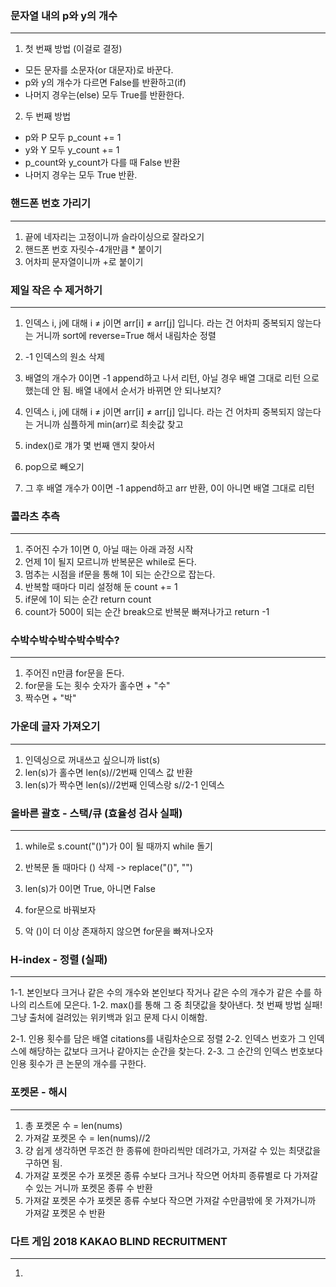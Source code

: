 ### 문자열 내의 p와 y의 개수
---
1. 첫 번째 방법 (이걸로 결정)
- 모든 문자를 소문자(or 대문자)로 바꾼다.
- p와 y의 개수가 다르면 False를 반환하고(if)
- 나머지 경우는(else) 모두 True를 반환한다.

2. 두 번째 방법
- p와 P 모두 p_count += 1
- y와 Y 모두 y_count += 1
- p_count와 y_count가 다를 때 False 반환
- 나머지 경우는 모두 True 반환.


### 핸드폰 번호 가리기
---
1. 끝에 네자리는 고정이니까 슬라이싱으로 잘라오기
2. 핸드폰 번호 자릿수-4개만큼 * 붙이기
3. 어차피 문자열이니까 +로 붙이기

### 제일 작은 수 제거하기
---
1. 인덱스 i, j에 대해 i ≠ j이면 arr[i] ≠ arr[j] 입니다. 라는 건 어차피 중복되지 않는다는 거니까 sort에 reverse=True 해서 내림차순 정렬
2. -1 인덱스의 원소 삭제
3. 배열의 개수가 0이면 -1 append하고 나서 리턴, 아닐 경우 배열 그대로 리턴
으로 했는데 안 됨. 배열 내에서 순서가 바뀌면 안 되나보지?

1. 인덱스 i, j에 대해 i ≠ j이면 arr[i] ≠ arr[j] 입니다. 라는 건 어차피 중복되지 않는다는 거니까 심플하게 min(arr)로 최솟값 찾고
2. index()로 걔가 몇 번째 앤지 찾아서
3. pop으로 빼오기
4. 그 후 배열 개수가 0이면 -1 append하고 arr 반환, 0이 아니면 배열 그대로 리턴

### 콜라츠 추측
---
1. 주어진 수가 1이면 0, 아닐 때는 아래 과정 시작
2. 언제 1이 될지 모르니까 반복문은 while로 돈다.
3. 멈추는 시점을 if문을 통해 1이 되는 순간으로 잡는다.
4. 반복할 때마다 미리 설정해 둔 count += 1
5. if문에 1이 되는 순간 return count
6. count가 500이 되는 순간 break으로 반복문 빠져나가고 return -1

### 수박수박수박수박수박수?
---
1. 주어진 n만큼 for문을 돈다.
2. for문을 도는 횟수 숫자가 홀수면 + "수"
3. 짝수면 + "박"

### 가운데 글자 가져오기
---
1. 인덱싱으로 꺼내쓰고 싶으니까 list(s)
2. len(s)가 홀수면 len(s)//2번째 인덱스 값 반환
3. len(s)가 짝수면 len(s)//2번째 인덱스랑 s//2-1 인덱스

### 올바른 괄호 - 스택/큐 (효율성 검사 실패)
---
1. while로 s.count("()")가 0이 될 때까지 while 돌기
2. 반복문 돌 때마다 () 삭제 -> replace("()", "")
3. len(s)가 0이면 True, 아니면 False

1. for문으로 바꿔보자

2. 악 ()이 더 이상 존재하지 않으면 for문을 빠져나오자

### H-index - 정렬 (실패)
---
1-1. 본인보다 크거나 같은 수의 개수와 본인보다 작거나 같은 수의 개수가 같은 수를 하나의 리스트에 모은다.
1-2. max()를 통해 그 중 최댓값을 찾아낸다.
첫 번째 방법 실패! 그냥 출처에 걸려있는 위키백과 읽고 문제 다시 이해함.

2-1. 인용 횟수를 담은 배열 citations를 내림차순으로 정렬
2-2. 인덱스 번호가 그 인덱스에 해당하는 값보다 크거나 같아지는 순간을 찾는다.
2-3. 그 순간의 인덱스 번호보다 인용 횟수가 큰 논문의 개수를 구한다.


### 포켓몬 - 해시 
---
1. 총 포켓몬 수 = len(nums)
2. 가져갈 포켓몬 수 = len(nums)//2
3. 걍 쉽게 생각하면 무조건 한 종류에 한마리씩만 데려가고, 가져갈 수 있는 최댓값을 구하면 됨.
4. 가져갈 포켓몬 수가 포켓몬 종류 수보다 크거나 작으면 어차피 종류별로 다 가져갈 수 있는 거니까 포켓몬 종류 수 반환
5. 가져갈 포켓몬 수가 포켓몬 종류 수보다 작으면 가져갈 수만큼밖에 못 가져가니까 가져갈 포켓몬 수 반환

### 다트 게임 2018 KAKAO BLIND RECRUITMENT
---
1. 